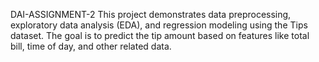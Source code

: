 DAI-ASSIGNMENT-2
This project demonstrates data preprocessing, exploratory data analysis (EDA), and regression modeling using the Tips dataset. The goal is to predict the tip amount based on features like total bill, time of day, and other related data.
